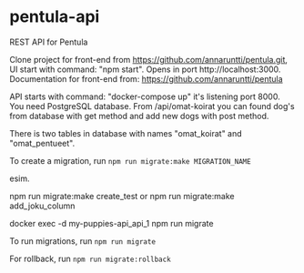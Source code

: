 # pentula-api

REST API for Pentula

Clone project for front-end from https://github.com/annaruntti/pentula.git, UI start with command: "npm start". Opens in port http://localhost:3000. Documentation for front-end from: https://github.com/annaruntti/pentula

API starts with command: "docker-compose up" it's listening port 8000. You need PostgreSQL database. From /api/omat-koirat you can found dog's from database with get method and add new dogs with post method.

There is two tables in database with names "omat_koirat" and "omat_pentueet".

To create a migration, run
`npm run migrate:make MIGRATION_NAME`

esim.

npm run migrate:make create_test or npm run migrate:make add_joku_column

docker exec -d my-puppies-api_api_1 npm run migrate

To run migrations, run
`npm run migrate`

For rollback, run
`npm run migrate:rollback`
